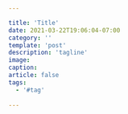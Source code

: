 ```yaml
---

title: 'Title'
date: 2021-03-22T19:06:04-07:00
category: ''
template: 'post'
description: 'tagline'
image: 
caption:
article: false
tags:
  - '#tag'
  
---
```

